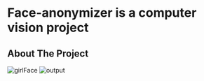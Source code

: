# Face-anonymizer is a computer vision project

<!-- ABOUT THE PROJECT -->
## About The Project

![girlFace](https://user-images.githubusercontent.com/56123892/236707782-2f4a0829-8ff3-474b-b779-6edc24a822aa.jpg)
![output](https://user-images.githubusercontent.com/56123892/236707889-8a73182d-d8e8-41a3-857e-0aa3f6523c6b.jpg)
